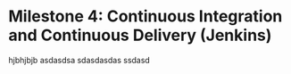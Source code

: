 # Milestone 4: Continuous Integration and Continuous Delivery (Jenkins) 

hjbhjbjb
asdasdsa
sdasdasdas
ssdasd
